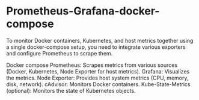 # Prometheus-Grafana-docker-compose

To monitor Docker containers, Kubernetes, and host metrics together using a single docker-compose setup, you need to integrate various exporters and configure Prometheus to scrape them. 

Docker compose 
Prometheus: Scrapes metrics from various sources (Docker, Kubernetes, Node Exporter for host metrics).
Grafana: Visualizes the metrics.
Node Exporter: Provides host system metrics (CPU, memory, disk, network).
cAdvisor: Monitors Docker containers.
Kube-State-Metrics (optional): Monitors the state of Kubernetes objects.
